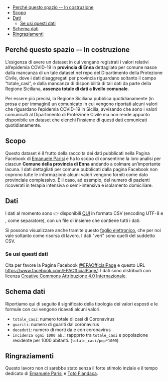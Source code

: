 <!-- TOC -->

- [Perché questo spazio -- In costruzione](#perch%c3%a9-questo-spazio----in-costruzione)
- [Scopo](#scopo)
- [Dati](#dati)
  - [Se usi questi dati](#se-usi-questi-dati)
- [Schema dati](#schema-dati)
- [Ringraziamenti](#ringraziamenti)

<!-- /TOC -->

## Perché questo spazio -- In costruzione

L’esigenza di avere un dataset in cui vengano registrati i valori relativi all’epidemia COVID-19 in **provincia di Enna** dettagliato per comune nasce dalla mancanza di un tale dataset nel repo del Dipartimento della Protezione Civile, dove i dati disaggregati per provincia riguardano soltanto il campo “totale_casi”, e dalla mancanza di disponibilità di tali dati da parte della Regione Siciliana, **assenza totale di dati a livello comunale**.

Per essere più precisi, la Regione Siciliana pubblica quotidianamente (in prosa e per immagini) un comunicato in cui vengono riportati alcuni valori che riguardano l’epidemia COVID-19 in Sicilia, avvisando che sono i valori comunicati al Dipartimento di Protezione Civile ma non rende appunto disponibile un dataset che elenchi l’insieme di questi dati comunicati quotidianamente.

## Scopo

Questo dataset è il frutto della raccolta dei dati pubblicati nella Pagina Facebook di [Emanuele Parisi](https://www.facebook.com/EPAOfficialPage/) e ha lo scopo di consentirne la loro analisi per ciascun **Comune della provincia di Enna** andando a colmare un’importante lacuna.
I dati dettagliati per comune pubblicati dalla pagina Facebook non coprono tutte le informazioni: alcuni valori vengono forniti come dato provinciale complessivo. È il caso, ad esempio, del numero di pazienti ricoverati in terapia intensiva o semi-intensiva e isolamento domiciliare.

## Dati

I dati al momento sono 👉 disponibili [QUI](https://docs.google.com/spreadsheets/d/e/2PACX-1vRJCsEMoD5i15z6HhFesRkhBcfjvLwLzsxxFMlntmVs30PmG8fh4urAZRefA0apC7ZndGY5Bh1V_aNs/pub?gid=1077363181&single=true&output=csv) in formato CSV (encoding UTF-8 e , come separatore), con un file di insieme che contiene tutti i dati.

Si possono visualizzare anche tramite questo [foglio elettronico](https://docs.google.com/spreadsheets/d/1UZxgu5BMfNfq6KhhbqVJ5aCPskQKcUPZ1qhNSQmfrzM/edit?usp=sharing), che per noi vale soltanto come risorsa di lavoro. I dati "veri" sono quelli del suddetto CSV.

### Se usi questi dati

Cita per favore la Pagina Facebook [@EPAOfficialPage](https://www.facebook.com/EPAOfficialPage/) e questo URL https://www.facebook.com/EPAOfficialPage/. I dati sono distribuiti con licenza [Creative Commons Attribuzione 4.0 Internazionale](http://creativecommons.org/licenses/by/4.0/).

## Schema dati

Riportiamo qui di seguito il significato della tipologia dei valori esposti e le formule con cui vengono ricavati alcuni valori.

- `totale_casi`: numero totale di casi di Coronavirus
- `guariti`: numero di guariti dal coronavirus
- `deceduti`: numero di morti da e con coronavirus
- `incidenza ogni 1000 ab.`: rappprto tra `totale_casi` e popolazione residente per 1000 abitanti. (`totale_casi/pop*1000`)

## Ringraziamenti

Questo lavoro non ci sarebbe stato senza il forte stimolo inziale e il tempo dedicato di [Emanuele Parisi](https://www.facebook.com/EPAOfficialPage/) e [Totò Fiandaca](https://twitter.com/totofiandaca).